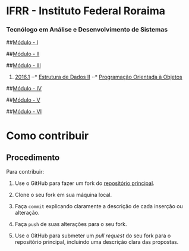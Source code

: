 # IFRR - Instituto Federal Roraima
### Tecnólogo em Análise e Desenvolvimento de Sistemas


##[Módulo - I](https://github.com/juniiorlima/ifrr/tree/master/modulo%201)

##[Módulo - II](https://github.com/juniiorlima/ifrr/tree/master/modulo%202)

##[Módulo - III](https://github.com/juniiorlima/ifrr/tree/master/modulo%203)
1. [2016.1](https://github.com/juniiorlima/ifrr/tree/master/modulo%203/2016.1)
	⋅⋅* [Estrutura de Dados II](https://github.com/juniiorlima/ifrr/tree/master/modulo%203/2016.1/)
	⋅⋅* [Programação Orientada à Objetos](https://github.com/juniiorlima/ifrr/tree/master/modulo%203/2016.1/poo)

##[Módulo - IV](https://github.com/juniiorlima/ifrr/tree/master/modulo%204)

##[Módulo - V](https://github.com/juniiorlima/ifrr/tree/master/modulo%205)

##[Módulo - VI](https://github.com/juniiorlima/ifrr/tree/master/modulo%206)

# Como contribuir

## Procedimento

Para contribuir:

1. Use o GitHub para fazer um fork do [repositório principal](https://github.com/juniiorlima/ifrr.git).

2. Clone o seu fork em sua máquina local.

3. Faça `commit` explicando claramente a descrição de cada inserção ou alteração.

4. Faça `push` de suas alterações para o seu fork.

5. Use o GitHub para submeter um _pull request_ do seu fork para o repositório principal, incluindo uma descrição clara das propostas.